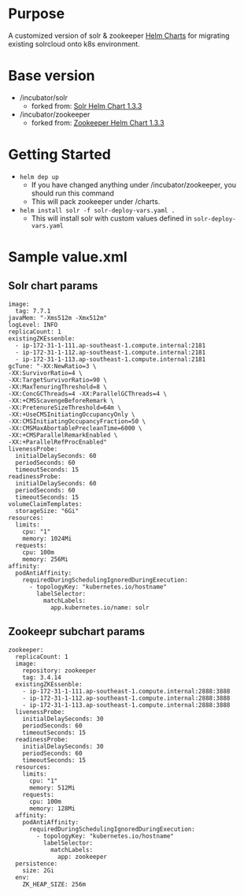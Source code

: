 # Purpose
A customized version of solr & zookeeper [Helm Charts](https://github.com/helm/charts) for migrating existing solrcloud onto k8s environment.

# Base version
- /incubator/solr
    - forked from: [Solr Helm Chart 1.3.3](https://github.com/helm/charts/tree/2a51fa09894f739866e57b9df267c5fd1a665f33/incubator/solr)
- /incubator/zookeeper
    - forked from: [Zookeeper Helm Chart 1.3.3](https://github.com/helm/charts/tree/12fd864e017029d91a0d01d1449ad721be1eaf6f/incubator/zookeeper)

 # Getting Started
 - `helm dep up`
   - If you have changed anything under /incubator/zookeeper, you should run this command
   - This will pack zookeeper under /charts.
 - `helm install solr -f solr-deploy-vars.yaml .`
   - This will install solr with custom values defined in `solr-deploy-vars.yaml`
 
# Sample value.xml

## Solr chart params
```
image:
  tag: 7.7.1
javaMem: "-Xms512m -Xmx512m"
logLevel: INFO
replicaCount: 1
existingZKEssenble:
  - ip-172-31-1-111.ap-southeast-1.compute.internal:2181
  - ip-172-31-1-112.ap-southeast-1.compute.internal:2181
  - ip-172-31-1-113.ap-southeast-1.compute.internal:2181
gcTune: "-XX:NewRatio=3 \
-XX:SurvivorRatio=4 \
-XX:TargetSurvivorRatio=90 \
-XX:MaxTenuringThreshold=8 \
-XX:ConcGCThreads=4 -XX:ParallelGCThreads=4 \
-XX:+CMSScavengeBeforeRemark \
-XX:PretenureSizeThreshold=64m \
-XX:+UseCMSInitiatingOccupancyOnly \
-XX:CMSInitiatingOccupancyFraction=50 \
-XX:CMSMaxAbortablePrecleanTime=6000 \
-XX:+CMSParallelRemarkEnabled \
-XX:+ParallelRefProcEnabled"
livenessProbe:
  initialDelaySeconds: 60
  periodSeconds: 60
  timeoutSeconds: 15
readinessProbe:
  initialDelaySeconds: 60
  periodSeconds: 60
  timeoutSeconds: 15
volumeClaimTemplates:
  storageSize: "6Gi"
resources:
  limits:
    cpu: "1"
    memory: 1024Mi
  requests:
    cpu: 100m
    memory: 256Mi
affinity:
  podAntiAffinity:
    requiredDuringSchedulingIgnoredDuringExecution:
      - topologyKey: "kubernetes.io/hostname"
        labelSelector:
          matchLabels:
            app.kubernetes.io/name: solr
```

## Zookeepr subchart params
```
zookeeper:
  replicaCount: 1
  image:
    repository: zookeeper
    tag: 3.4.14
  existingZKEssenble:
    - ip-172-31-1-111.ap-southeast-1.compute.internal:2888:3888
    - ip-172-31-1-112.ap-southeast-1.compute.internal:2888:3888
    - ip-172-31-1-113.ap-southeast-1.compute.internal:2888:3888
  livenessProbe:
    initialDelaySeconds: 30
    periodSeconds: 60
    timeoutSeconds: 15
  readinessProbe:
    initialDelaySeconds: 30
    periodSeconds: 60
    timeoutSeconds: 15
  resources:
    limits:
      cpu: "1"
      memory: 512Mi
    requests:
      cpu: 100m
      memory: 128Mi
  affinity:
    podAntiAffinity:
      requiredDuringSchedulingIgnoredDuringExecution:
        - topologyKey: "kubernetes.io/hostname"
          labelSelector:
            matchLabels:
              app: zookeeper
  persistence:
    size: 2Gi
  env:
    ZK_HEAP_SIZE: 256m
```
